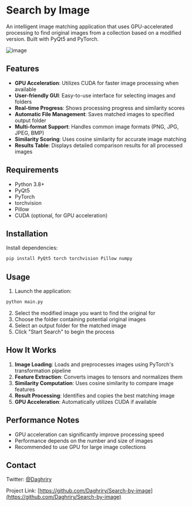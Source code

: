# Search by Image

An intelligent image matching application that uses GPU-accelerated processing to find original images from a collection based on a modified version. Built with PyQt5 and PyTorch.

![image](https://github.com/user-attachments/assets/64826ff0-e5b0-432c-84d3-a7ac9914b8fd)


## Features

- **GPU Acceleration**: Utilizes CUDA for faster image processing when available
- **User-friendly GUI**: Easy-to-use interface for selecting images and folders
- **Real-time Progress**: Shows processing progress and similarity scores
- **Automatic File Management**: Saves matched images to specified output folder
- **Multi-format Support**: Handles common image formats (PNG, JPG, JPEG, BMP)
- **Similarity Scoring**: Uses cosine similarity for accurate image matching
- **Results Table**: Displays detailed comparison results for all processed images

## Requirements

- Python 3.8+
- PyQt5
- PyTorch
- torchvision
- Pillow
- CUDA (optional, for GPU acceleration)

## Installation

Install dependencies:
```bash
pip install PyQt5 torch torchvision Pillow numpy
```

## Usage

1. Launch the application:
```bash
python main.py
```

2. Select the modified image you want to find the original for
3. Choose the folder containing potential original images
4. Select an output folder for the matched image
5. Click "Start Search" to begin the process

## How It Works

1. **Image Loading**: Loads and preprocesses images using PyTorch's transformation pipeline
2. **Feature Extraction**: Converts images to tensors and normalizes them
3. **Similarity Computation**: Uses cosine similarity to compare image features
4. **Result Processing**: Identifies and copies the best matching image
5. **GPU Acceleration**: Automatically utilizes CUDA if available

## Performance Notes

- GPU acceleration can significantly improve processing speed
- Performance depends on the number and size of images
- Recommended to use GPU for large image collections

## Contact

Twitter: [@Daghriry](https://x.com/Daghriry)

Project Link: [https://github.com/Daghriry/Search-by-image](https://github.com/Daghriry/Search-by-image)
